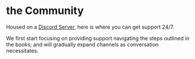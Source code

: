 # the Community

Housed on a [Discord Server](https://discord.gg/bwMRRbs), here is where you can get support 24/7.

We first start focusing on providing support navigating the steps outlined in the books; and will gradually expand channels as conversation necessitates.